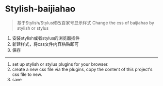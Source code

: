 # Stylish-baijiahao
> 基于Stylish/Stylus修改百家号显示样式
> Change the css of baijiahao by stylish or stylus

1. 安装stylish或者stylus的浏览器插件
2. 新建样式，将css文件内容粘贴即可
3. 保存
--- 
1. set up stylish or stylus plugins for your browser.
2. create a new css file via the plugins, copy the content of this project's css file to new.
3. save
